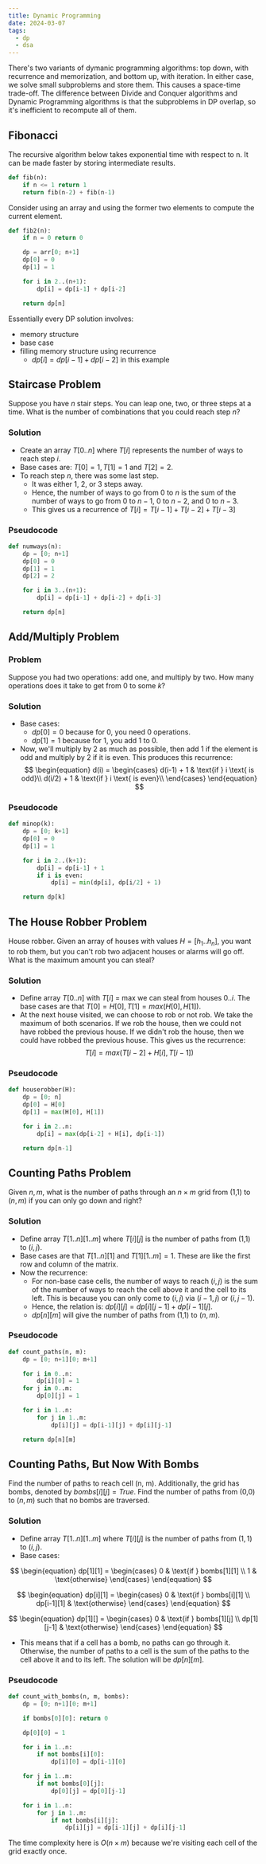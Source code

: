 ```yaml
---
title: Dynamic Programming
date: 2024-03-07
tags:
  - dp
  - dsa
---
```


There's two variants of dymanic programming algorithms: top down, with recurrence and memorization, and bottom up, with iteration. In either case, we solve small subproblems and store them. This causes a space-time trade-off. The difference between Divide and Conquer algorithms and Dynamic Programming algorithms is that the subproblems in DP overlap, so it's inefficient to recompute all of them.
## Fibonacci
The recursive algorithm below takes exponential time with respect to n. It can be made faster by storing intermediate results.

```python
def fib(n):
	if n <= 1 return 1
	return fib(n-2) + fib(n-1)
```

Consider using an array and using the former two elements to compute the current element.

```python
def fib2(n):
	if n = 0 return 0

	dp = arr[0; n+1]
	dp[0] = 0
	dp[1] = 1

	for i in 2..(n+1):
		dp[i] = dp[i-1] + dp[i-2]

	return dp[n]
```

Essentially every DP solution involves:
- memory structure
- base case
- filling memory structure using recurrence
	- $dp[i] = dp[i-1] + dp[i-2]$ in this example
## Staircase Problem
Suppose you have $n$ stair steps. You can leap one, two, or three steps at a time. What is the number of combinations that you could reach step $n$?
### Solution
- Create an array $T[0..n]$ where $T[i]$ represents the number of ways to reach step $i$. 
- Base cases are: $T[0] = 1, T[1] = 1$ and $T[2]=2$.
- To reach step $n$, there was some last step.
	- It was either 1, 2, or 3 steps away.
	- Hence, the number of ways to go from 0 to $n$ is the sum of the number of ways to go from 0 to $n-1$, 0 to $n-2$, and 0 to $n-3$.
	- This gives us a recurrence of $T[i] = T[i-1] + T[i-2] + T[i-3]$
### Pseudocode
```python
def numways(n):
	dp = [0; n+1]
	dp[0] = 0
	dp[1] = 1
	dp[2] = 2

	for i in 3..(n+1):
		dp[i] = dp[i-1] + dp[i-2] + dp[i-3]

	return dp[n]
```
## Add/Multiply Problem
### Problem
Suppose you had two operations: add one, and multiply by two. How many operations does it take to get from 0 to some $k$?
### Solution
- Base cases:
	- $dp[0] = 0$ because for 0, you need 0 operations.
	- $dp[1] = 1$ because for 1, you add 1 to 0.
- Now, we'll multiply by 2 as much as possible, then add 1 if the element is odd and multiply by 2 if it is even. This produces this recurrence:
$$
\begin{equation}
d(i) = 
\begin{cases}
    d(i-1) + 1 & \text{if } i \text{ is odd}\\
    d(i/2) + 1 & \text{if } i \text{ is even}\\
\end{cases}
\end{equation}
$$
### Pseudocode
```python
def minop(k):
	dp = [0; k+1]
	dp[0] = 0
	dp[1] = 1

	for i in 2..(k+1):
		dp[i] = dp[i-1] + 1
		if i is even:
			dp[i] = min(dp[i], dp[i/2] + 1)

	return dp[k]
```

## The House Robber Problem
House robber. Given an array of houses with values $H = [h_{1}..h_{n}]$, you want to rob them, but you can't rob two adjacent houses or alarms will go off. What is the maximum amount you can steal?
### Solution
- Define array $T[0..n]$ with $T[i]$ = max we can steal from houses $0..i$. The base cases are that $T[0] = H[0], T[1] = max(H[0], H[1])$.
- At the next house visited, we can choose to rob or not rob. We take the maximum of both scenarios. If we rob the house, then we could not have robbed the previous house. If we didn't rob the house, then we could have robbed the previous house. This gives us the recurrence:
$$T[i] = max(T[i-2] + H[i], T[i-1])$$

### Pseudocode
```python
def houserobber(H):
	dp = [0; n]
	dp[0] = H[0]
	dp[1] = max(H[0], H[1])

	for i in 2..n:
		dp[i] = max(dp[i-2] + H[i], dp[i-1])

	return dp[n-1]
```

## Counting Paths Problem
Given $n,m$, what is the number of paths through an $n \times m$ grid from (1,1) to ($n,m$) if you can only go down and right?
### Solution
- Define array $T[1..n][1..m]$ where $T[i][j]$ is the number of paths from (1,1) to ($i, j$).
- Base cases are that $T[1..n][1] \text{ and } T[1][1..m] = 1$. These are like the first row and column of the matrix.
- Now the recurrence:
	- For non-base case cells, the number of ways to reach ($i,j$) is the sum of the number of ways to reach the cell above it and the cell to its left. This is because you can only come to ($i,j$) via $(i-1, j)$ or $(i, j-1)$.
	- Hence, the relation is: $dp[i][j] = dp[i][j-1] + dp[i-1][j]$.
	- $dp[n][m]$ will give the number of paths from (1,1) to $(n,m)$.
### Pseudocode
```python
def count_paths(n, m):
	dp = [0; n+1][0; m+1]

	for i in 0..n:
		dp[i][0] = 1
	for j in 0..m:
		dp[0][j] = 1

	for i in 1..n:
		for j in 1..m:
			dp[i][j] = dp[i-1][j] + dp[i][j-1]

	return dp[n][m]
```

## Counting Paths, But Now With Bombs
Find the number of paths to reach cell (n, m). Additionally, the grid has bombs, denoted by $bombs[i][j] = True$. Find the number of paths from (0,0) to ($n, m$) such that no bombs are traversed.
### Solution
- Define array $T[1..n][1..m]$ where $T[i][j]$ is the number of paths from $(1,1)$ to $(i, j)$.
- Base cases:

$$
\begin{equation}
	dp[1][1] =
	\begin{cases}
		0 & \text{if } bombs[1][1] \\
		1 & \text{otherwise}
	\end{cases}
\end{equation}
$$

$$
\begin{equation}
dp[i][1] =
\begin{cases}
	0 & \text{if } bombs[i][1] \\
	dp[i-1][1] & \text{otherwise}
\end{cases}
\end{equation}
$$

$$
\begin{equation}
dp[1][] =
\begin{cases}
	0 & \text{if } bombs[1][j] \\
	dp[1][j-1] & \text{otherwise}
\end{cases}
\end{equation}
$$

- This means that if a cell has a bomb, no paths can go through it. Otherwise, the number of paths to a cell is the sum of the paths to the cell above it and to its left. The solution will be $dp[n][m]$.
### Pseudocode
```python
def count_with_bombs(n, m, bombs):
	dp = [0; n+1][0; m+1]

	if bombs[0][0]: return 0

	dp[0][0] = 1

	for i in 1..n:
		if not bombs[i][0]:
			dp[i][0] = dp[i-1][0]

	for j in 1..m:
		if not bombs[0][j]:
			dp[0][j] = dp[0][j-1]

	for i in 1..n:
		for j in 1..m:
			if not bombs[i][j]:
				dp[i][j] = dp[i-1][j] + dp[i][j-1]
```

The time complexity here is $O(n \times m)$ because we're visiting each cell of the grid exactly once.

